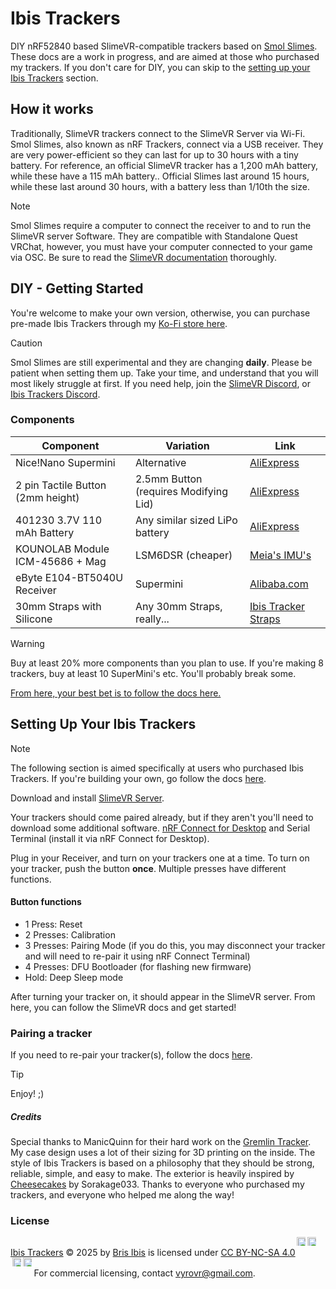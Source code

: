 # Ibis Trackers

DIY nRF52840 based SlimeVR-compatible trackers based on [Smol Slimes](https://docs.slimevr.dev/smol-slimes/index.html). These docs are a work in progress, and are aimed at those who purchased my trackers. If you don't care for DIY, you can skip to the [setting up your Ibis Trackers](#setting-up-your-ibis-trackers) section.

## How it works
Traditionally, SlimeVR trackers connect to the SlimeVR Server via Wi-Fi. Smol Slimes, also known as nRF Trackers, connect via a USB receiver. They are very power-efficient so they can last for up to 30 hours with a tiny battery. For reference, an official SlimeVR tracker has a 1,200 mAh battery, while these have a 115 mAh battery.. Official Slimes last around 15 hours, while these last around 30 hours, with a battery less than 1/10th the size.

> [!NOTE]
> Smol Slimes require a computer to connect the receiver to and to run the SlimeVR server Software. They are compatible with Standalone Quest VRChat, however, you must have your computer connected to your game via OSC. Be sure to read the [SlimeVR documentation](https://docs.slimevr.dev/) thoroughly.

## DIY - Getting Started

You're welcome to make your own version, otherwise, you can purchase pre-made Ibis Trackers through my [Ko-Fi store here](https://ko-fi.com/s/f180a946a8).

> [!CAUTION]
> Smol Slimes are still experimental and they are changing **daily**. Please be patient when setting them up. Take your time, and understand that you will most likely struggle at first. If you need help, join the [SlimeVR Discord](https://discord.gg/2vcdMAtBWe), or [Ibis Trackers Discord](https://discord.gg/NPgz6GH8).

### Components

| Component | Variation | Link |
| --- | --- | --- |
| Nice!Nano Supermini | Alternative | [AliExpress](https://www.aliexpress.com/item/1005007738886550.html) |
| 2 pin Tactile Button (2mm height) | 2.5mm Button (requires Modifying Lid) | [AliExpress](https://www.aliexpress.com/item/1005001302607169.html) |
| 401230 3.7V 110 mAh Battery | Any similar sized LiPo battery | [AliExpress](https://www.aliexpress.com/item/1005006327425971.html) |
| KOUNOLAB Module ICM-45686 + Mag | LSM6DSR (cheaper) | [Meia's IMU's](https://store.kouno.xyz/) |
| eByte E104-BT5040U Receiver | Supermini | [Alibaba.com](https://www.alibaba.com/product-detail/Ebyte-E104-BT5040U-nRF52840-BLE4-2_1600122746292.html) |
| 30mm Straps with Silicone | Any 30mm Straps, really... | [Ibis Tracker Straps](https://ko-fi.com/s/a23793f04d) |

> [!WARNING]
> Buy at least 20% more components than you plan to use. If you're making 8 trackers, buy at least 10 SuperMini's etc. You'll probably break some.

[From here, your best bet is to follow the docs here.](https://docs.slimevr.dev/smol-slimes/index.html)

## Setting Up Your Ibis Trackers

> [!NOTE]
> The following section is aimed specifically at users who purchased Ibis Trackers. If you're building your own, go follow the docs [here](https://docs.slimevr.dev/smol-slimes/index.html).

Download and install [SlimeVR Server](https://slimevr.dev/#download).

Your trackers should come paired already, but if they aren't you'll need to download some additional software. [nRF Connect for Desktop](https://www.nordicsemi.com/Products/Development-tools/nRF-Connect-for-Desktop) and Serial Terminal (install it via nRF Connect for Desktop). 

Plug in your Receiver, and turn on your trackers one at a time. To turn on your tracker, push the button **once**. Multiple presses have different functions.

#### Button functions

- 1 Press: Reset
- 2 Presses: Calibration
- 3 Presses: Pairing Mode (if you do this, you may disconnect your tracker and will need to re-pair it using nRF Connect Terminal)
- 4 Presses: DFU Bootloader (for flashing new firmware)
- Hold: Deep Sleep mode

After turning your tracker on, it should appear in the SlimeVR server. From here, you can follow the SlimeVR docs and get started!

### Pairing a tracker

If you need to re-pair your tracker(s), follow the docs [here](https://docs.slimevr.dev/smol-slimes/firmware/smol-pairing-and-calibration.html#pairing-mode).

> [!TIP]
> Enjoy! ;)

##### Credits

Special thanks to ManicQuinn for their hard work on the [Gremlin Tracker](https://github.com/ManicQuinn/SlimeVR-Gremlin). My case design uses a lot of their sizing for 3D printing on the inside. The style of Ibis Trackers is based on a philosophy that they should be strong, reliable, simple, and easy to make. The exterior is heavily inspired by [Cheesecakes](https://github.com/Sorakage033/SlimeVR-CheeseCake) by Sorakage033. Thanks to everyone who purchased my trackers, and everyone who helped me along the way!

### License

<a href="https://github.com/brisfknibis/ibis-trackers">Ibis Trackers</a> © 2025 by <a href="https://github.com/brisfknibis">Bris Ibis</a> is licensed under <a href="https://creativecommons.org/licenses/by-nc-sa/4.0/">CC BY-NC-SA 4.0</a><img src="https://mirrors.creativecommons.org/presskit/icons/cc.svg" alt="" style="max-width: 1em;max-height:1em;margin-left: .2em;" width="30" height="30"><img src="https://mirrors.creativecommons.org/presskit/icons/by.svg" alt="" style="max-width: 1em;max-height:1em;margin-left: .2em;" width="30" height="30"><img src="https://mirrors.creativecommons.org/presskit/icons/nc.svg" alt="" style="max-width: 1em;max-height:1em;margin-left: .2em;" width="30" height="30"><img src="https://mirrors.creativecommons.org/presskit/icons/sa.svg" alt="" style="max-width: 1em;max-height:1em;margin-left: .2em;" width="30" height="30">
For commercial licensing, contact <vyrovr@gmail.com>.
